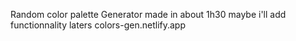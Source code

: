 Random color palette Generator made in about 1h30
maybe i'll add functionnality laters
colors-gen.netlify.app
